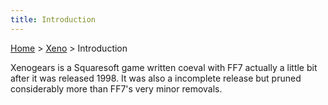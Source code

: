 ```yaml
---
title: Introduction
---
```


[Home](../Main%20Page.md) > [Xeno](../Xeno.md) > Introduction

Xenogears is a Squaresoft game written coeval with FF7 actually a little
bit after it was released 1998. It was also a incomplete release but
pruned considerably more than FF7's very minor removals.
